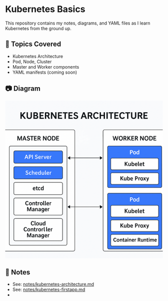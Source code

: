 # Kubernetes Basics

This repository contains my notes, diagrams, and YAML files as I learn Kubernetes from the ground up.

## 🧠 Topics Covered
- Kubernetes Architecture
- Pod, Node, Cluster
- Master and Worker components
- YAML manifests (coming soon)

## 📷 Diagram
![Kubernetes Architecture](./Diagrams/Kubernetes-Architecture.png)

## 🧾 Notes
- See: [notes/kubernetes-architecture.md](Notes/Kubernetes-architecture.md)
- See: [notes/kubernetes-firstapp.md](Notes/Kubernetes-firstapp.md)
- 
